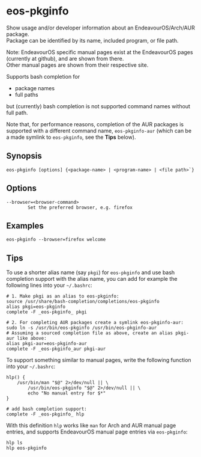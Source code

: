 # eos-pkginfo

Show usage and/or developer information about an EndeavourOS/Arch/AUR package.<br>Package can be identified by its name, included program, or file path.

Note: EndeavourOS specific manual pages exist at the EndeavourOS pages (currently at github), and are shown from there.<br>
Other manual pages are shown from their respective site.

Supports bash completion for
- package names
- full paths

but (currently) bash completion is not supported command names without full path.

Note that, for performance reasons, completion of the AUR packages is supported with a different command name, `eos-pkginfo-aur` (which can be a made symlink to `eos-pkginfo`, see the **Tips** below).

## Synopsis
```
eos-pkginfo [options] {<package-name> | <program-name> | <file path>`}
```

## Options
```
--browser=<browser-command>
        Set the preferred browser, e.g. firefox
```

## Examples

```
eos-pkginfo --browser=firefox welcome
```



## Tips

To use a shorter alias name (say `pkgi`) for `eos-pkginfo` and use bash completion support with the alias name,
you can add for example the following lines into your `~/.bashrc`:
```
# 1. Make pkgi as an alias to eos-pkginfo:
source /usr/share/bash-completion/completions/eos-pkginfo
alias pkgi=eos-pkginfo
complete -F _eos-pkginfo_ pkgi

# 2. For completing AUR packages create a symlink eos-pkginfo-aur:
sudo ln -s /usr/bin/eos-pkginfo /usr/bin/eos-pkginfo-aur
# Assuming a sourced completion file as above, create an alias pkgi-aur like above:
alias pkgi-aur=eos-pkginfo-aur
complete -F _eos-pkginfo_aur pkgi-aur
```
To support something similar to manual pages, write the following function into your `~/.bashrc`:
```
hlp() {
    /usr/bin/man "$@" 2>/dev/null || \
        /usr/bin/eos-pkginfo "$@" 2>/dev/null || \
        echo "No manual entry for $*"
}

# add bash completion support:
complete -F _eos-pkginfo_ hlp
```

With this definition `hlp` works like `man` for Arch and AUR manual page entries, and supports EndeavourOS manual page entries via `eos-pkginfo`:
```
hlp ls
hlp eos-pkginfo
```
